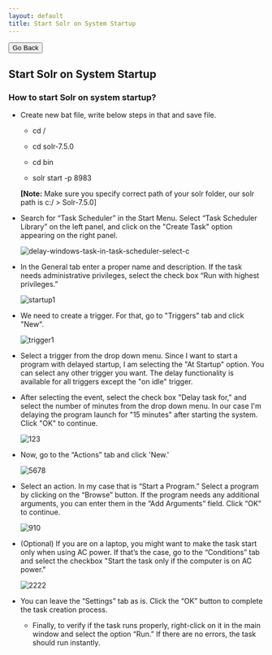 ```yaml
---
layout: default
title: Start Solr on System Startup
---
```

<div class="backtoprevpage">
  <button id="backButton">Go Back</button>
</div>
<div class="page-title">
  <h2>Start Solr on System Startup</h2>
</div>
<div class="sub-section">
  <div class="sub-title">
    <h3>
      <span>How to start Solr on system startup?</span>
    </h3>
  </div>
  <div class="section-content">
    <ul class="info-badges">
      <li>
        <div class="subinfo-title">
          <p>Create new bat file,  write below steps in that and save file.</p>
        </div>
        <div class="subinfo-content">
          <ul class="subinfo-badges">
            <li><p>cd /</p></li>
            <li><p>cd solr-7.5.0</p></li>
            <li><p>cd bin</p></li>
            <li><p>solr start -p 8983</p></li>
          </ul>
          <p><strong>[Note:</strong> Make sure you specify correct path of your solr folder, our solr path is c:/ > Solr-7.5.0]</p>
        </div>
      </li>
      <li>
        <div class="subinfo-title">
          <p>Search for “Task Scheduler” in the Start Menu. Select “Task Scheduler Library” on the left panel, and click on the "Create  Task" option appearing on the right panel.</p>
        </div>
        <div class="subinfo-content">
          <div class="product-img">
            <img src="/nopaccelerateplus/assets/images/delay-windows-task-in-task-scheduler-select-c.png" alt="delay-windows-task-in-task-scheduler-select-c" />
          </div>
        </div>
      </li>
      <li>
        <div class="subinfo-title">
          <p>In the General tab enter a proper name and description. If the task needs administrative privileges, select the check box “Run with highest privileges.”</p>
        </div>
        <div class="subinfo-content">
          <div class="product-img">
            <img src="/nopaccelerateplus/assets/images/startup1.png" alt="startup1" />
          </div>
        </div>
      </li>
      <li>
        <div class="subinfo-title">
          <p>We need to create a trigger. For that, go to "Triggers" tab and click "New".</p>
        </div>
        <div class="subinfo-content">
          <div class="product-img">
            <img src="/nopaccelerateplus/assets/images/trigger1.png" alt="trigger1" />
          </div>
        </div>
      </li>
      <li>
        <div class="subinfo-title">
          <p>Select a trigger from the drop down menu. Since I want to start a program with delayed startup, I am selecting the "At Startup" option. You can select any other trigger you want. The delay functionality is available for all triggers except the "on idle" trigger.</p>
        </div>
      </li>
      <li>
        <div class="subinfo-title">
          <p>After selecting the event, select the check box "Delay task for," and select the number of minutes from the drop down menu. In our case I'm delaying the program launch for "15 minutes" after starting the system. Click "OK" to continue.</p>
        </div>
        <div class="subinfo-content">
          <div class="product-img">
            <img src="/nopaccelerateplus/assets/images/123.png" alt="123" />
          </div>
        </div>
      </li>
      <li>
        <div class="subinfo-title">
          <p>Now, go to the “Actions” tab and click 'New.'</p>
        </div>
        <div class="subinfo-content">
          <div class="product-img">
            <img src="/nopaccelerateplus/assets/images/5678.png" alt="5678" />
          </div>
        </div>
      </li>
      <li>
        <div class="subinfo-title">
          <p>Select an action. In my case that is “Start a Program.” Select a program by clicking on the “Browse” button. If the program needs any additional arguments, you can enter them in the “Add Arguments” field. Click “OK” to continue.</p>
        </div>
        <div class="subinfo-content">
          <div class="product-img">
            <img src="/nopaccelerateplus/assets/images/910.png" alt="910" />
          </div>
        </div>
      </li>
      <li>
        <div class="subinfo-title">
          <p>(Optional) If you are on a laptop, you might want to make the task start only when using AC power. If that’s the case, go to the “Conditions” tab and select the checkbox "Start the task only if the computer is on AC power."</p>
        </div>
        <div class="subinfo-content">
          <div class="product-img">
            <img src="/nopaccelerateplus/assets/images/2222.png" alt="2222" />
          </div>
        </div>
      </li>
      <li>
        <div class="subinfo-title">
          <p>You can leave the “Settings” tab as is. Click the “OK” button to complete the task creation process.</p>
        </div>
        <div class="subinfo-content">
          <ul class="subinfo-badges">
            <li>
              <p>Finally, to verify if the task runs properly, right-click on it in the main window and select the option “Run.” If there are no errors, the task should run instantly.</p>
            </li>
          </ul>
        </div>
      </li>
    </ul>
  </div>
</div>  
